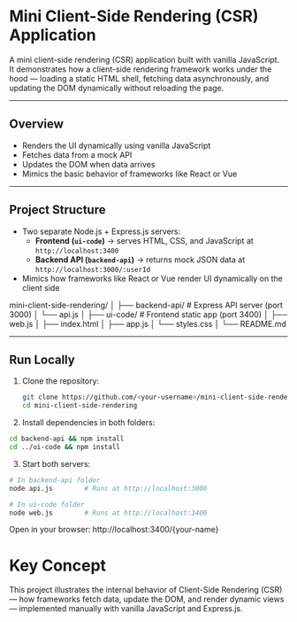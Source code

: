 # Mini Client-Side Rendering (CSR) Application

A mini client-side rendering (CSR) application built with vanilla JavaScript.  
It demonstrates how a client-side rendering framework works under the hood — loading a static HTML shell, fetching data asynchronously, and updating the DOM dynamically without reloading the page.

---

## Overview
- Renders the UI dynamically using vanilla JavaScript  
- Fetches data from a mock API  
- Updates the DOM when data arrives  
- Mimics the basic behavior of frameworks like React or Vue

---

## Project Structure
- Two separate Node.js + Express.js servers:
  - **Frontend (`ui-code`)** → serves HTML, CSS, and JavaScript at `http://localhost:3400`
  - **Backend API (`backend-api`)** → returns mock JSON data at `http://localhost:3000/:userId`
- Mimics how frameworks like React or Vue render UI dynamically on the client side

mini-client-side-rendering/
│
├── backend-api/ # Express API server (port 3000)
│ └── api.js
│
├── ui-code/ # Frontend static app (port 3400)
│ ├── web.js
│ ├── index.html
│ ├── app.js
│ └── styles.css
│
└── README.md

---
## Run Locally

1. Clone the repository:
   ```bash
   git clone https://github.com/<your-username>/mini-client-side-rendering.git
   cd mini-client-side-rendering
2. Install dependencies in both folders:
```bash
cd backend-api && npm install
cd ../ui-code && npm install
```
3. Start both servers:
```bash
# In backend-api folder
node api.js        # Runs at http://localhost:3000

# In ui-code folder
node web.js        # Runs at http://localhost:3400
```

Open in your browser:
http://localhost:3400/{your-name}


# Key Concept
This project illustrates the internal behavior of Client-Side Rendering (CSR) — how frameworks fetch data, update the DOM, and render dynamic views — implemented manually with vanilla JavaScript and Express.js.